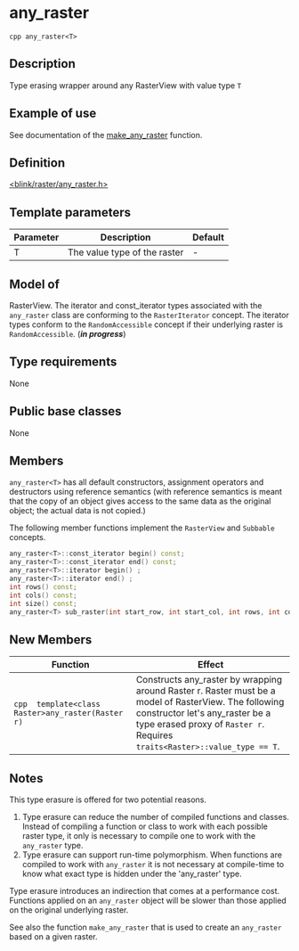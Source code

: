 # any_raster
`cpp any_raster<T> `
## Description
 Type erasing wrapper around any RasterView with value type `T`

## Example of use
See documentation of the [make_any_raster](./../functions/make_any_raster.md) function.

## Definition
[<blink/raster/any_raster.h>](./../../include/blink/raster/any_raster.h)

## Template parameters
|Parameter|Description|Default|
|----------|--------|---------|
|T|The value type of the raster| - |

## Model of
RasterView.
The iterator and const_iterator types associated with the  `any_raster` class are conforming to the `RasterIterator` concept. The iterator types conform to the `RandomAccessible` concept if their underlying raster is `RandomAccessible`. (***in progress***)

## Type requirements
None

## Public base classes
None

## Members
`any_raster<T>` has all default constructors, assignment operators and destructors using reference semantics (with reference semantics is meant that the copy of an object gives access to the same data as the original object; the actual data is not copied.)

The following member functions implement the `RasterView` and `Subbable` concepts.
```cpp
any_raster<T>::const_iterator begin() const;
any_raster<T>::const_iterator end() const;
any_raster<T>::iterator begin() ;
any_raster<T>::iterator end() ;
int rows() const;
int cols() const;
int size() const;
any_raster<T> sub_raster(int start_row, int start_col, int rows, int cols) const;
```

## New Members
|Function|Effect|
|----------|--------|
|`cpp  template<class Raster>any_raster(Raster r)` |Constructs any_raster by wrapping around Raster r. Raster must be a model of RasterView. The following constructor let's any_raster be a type erased proxy of `Raster r`. Requires `traits<Raster>::value_type == T`.|

## Notes 
This type erasure is offered for two potential reasons. 
1. Type erasure can reduce the number of compiled functions and classes. Instead of compiling a function or class to work with each possible raster type, it only is necessary to compile one to work with the `any_raster` type. 
2. Type erasure can support run-time polymorphism. When functions are compiled to work with `any_raster` it is not necessary at compile-time to know what exact type is hidden under the 'any_raster' type.

Type erasure introduces an indirection that comes at a performance cost. Functions applied on an `any_raster` object will be slower than those applied on the original underlying raster.

See also the function `make_any_raster` that is used to create an `any_raster` based on a given raster.
